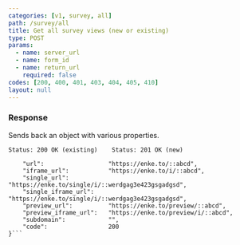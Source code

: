 ```yaml
---
categories: [v1, survey, all]
path: /survey/all
title: Get all survey views (new or existing)
type: POST
params: 
  - name: server_url 
  - name: form_id
  - name: return_url
    required: false
codes: [200, 400, 401, 403, 404, 405, 410]
layout: null
---
```


### Response

Sends back an object with various properties.

```Status: 200 OK (existing)    Status: 201 OK (new)```
```{
    "url":                  "https://enke.to/::abcd",
    "iframe_url":           "https://enke.to/i/::abcd",
    "single_url":           "https://enke.to/single/i/::werdgag3e423gsgadgsd",
    "single_iframe_url":    "https://enke.to/single/i/::werdgag3e423gsgadgsd",
    "preview_url":          "https://enke.to/preview/::abcd",
    "preview_iframe_url":   "https://enke.to/preview/i/::abcd",
    "subdomain":            "",
    "code":                 200
}```

